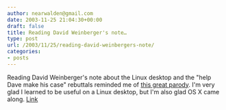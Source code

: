 ```yaml
---
author: nearwalden@gmail.com
date: 2003-11-25 21:04:30+00:00
draft: false
title: Reading David Weinberger's note…
type: post
url: /2003/11/25/reading-david-weinbergers-note/
categories:
- posts
---
```


Reading David Weinberger's note about the Linux desktop and the "help Dave make his case" rebuttals reminded me of [this great parody](//www.ubergeek.tv/switchlinux/').  I'm very glad I learned to be useful on a Linux desktop, but I'm also glad OS X came along. [Link](//www.hyperorg.com/blogger/mtarchive/002204.html')



